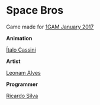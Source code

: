 # Space Bros

Game made for [1GAM January 2017](http://www.onegameamonth.com)

**Animation**

[Ítalo Cassini](https://twitter.com/italocassini)

**Artist**

[Leonam Alves](https://twitter.com/Lylkai)

**Programmer**

[Ricardo Silva](https://twitter.com/cavalsilva1)
